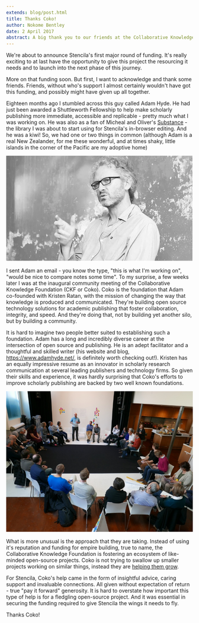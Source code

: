 ```yaml
---
extends: blog/post.html
title: Thanks Coko!
author: Nokome Bentley
date: 2 April 2017
abstract: A big thank you to our friends at the Collaborative Knowledge Foundation.
---
```


We're about to announce Stencila's first major round of funding. It's really exciting to at last have the opportunity to give this project the resourcing it needs and to launch into the next phase of this journey. 

More on that funding soon. But first, I want to acknowledge and thank some friends. Friends, without who's support I almost certainly wouldn't have got this funding, and possibly might have given up all together.

Eighteen months ago I stumbled across this guy called Adam Hyde. He had just been awarded a Shuttleworth Fellowship to help make scholarly publishing more immediate, accessible and replicable - pretty much what I was working on. He was also as a fan of Micheal and Oliver's [Substance](http://substance.io) - the library I was about to start using for Stencila's in-browser editing. And he was a kiwi! So, we had one or two things in common (although Adam is a real New Zealander, for me these wonderful, and at times shaky, little islands in the corner of the Pacific are my adoptive home)

![Adam Hyde, a New Zealander (also a [Shuttleworth Fellow](https://www.shuttleworthfoundation.org/fellows/adam-hyde/), co-founder of the [Collaborative Knowledge Foundation](http://coko.foundation), founder of [BookSprints](https://www.booksprints.net/), founder of [FLOSS Manuals](http://www.flossmanuals.org/), artist, activist and broadcaster). Photo Shuttleworth Foundation.](adam.png)

I sent Adam an email - you know the type, "this is what I'm  working on", "would be nice to compare notes some time". To my surprise, a few weeks later I was at the inaugural community meeting of the Collaborative Knowledge Foundation (CKF or Coko). Coko is the foundation that Adam co-founded with Kristen Ratan, with the mission of changing the way that knowledge is produced and communicated. They're building open source technology solutions for academic publishing that foster collaboration, integrity, and speed. And they're doing that, not by building yet another silo, but by building a community. 

It is hard to imagine two people better suited to establishing such a foundation. Adam has a long and incredibly diverse career at the intersection of open source and publishing. He is an adept facilitator and a thoughtful and skilled writer (his website and blog, https://www.adamhyde.net/, is definitely worth checking out!). Kristen has an equally impressive resume as an innovator in scholarly research communication at several leading publishers and technology firms. So given their skills and experience, it was hardly surprising that Coko's efforts to improve scholarly publishing are backed by two well known foundations.

![Coko community meeting, San Francisco, December 2015. Photo Coko.](coko-meet.jpg) 

What is more unusual is the approach that they are taking. Instead of using it's reputation and funding for empire building, true to  name, the Collaborative Knowledge Foundation is fostering an ecosystem of like-minded open-source projects. Coko is not trying to swallow up smaller projects working on similar things, instead they are [helping them grow](https://coko.foundation/sowing-the-seeds-for-change/).

For Stencila, Coko's help came in the form of insightful advice, caring support and invaluable connections. All given without expectation of return - true "pay it forward" generosity. It is hard to overstate how important this type of help is for a fledgling open-source project. And it was essential in securing the funding required to give Stencila the wings it needs to fly.

Thanks Coko!

